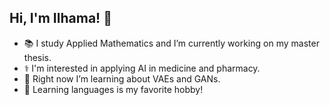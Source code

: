 ## Hi, I'm Ilhama! 👋

- 📚 I study Applied Mathematics and I’m currently working on my master thesis.
- ⚕️ I'm interested in applying AI in medicine and pharmacy.
- 🔭 Right now I’m learning about VAEs and GANs.
- 💬 Learning languages is my favorite hobby!

